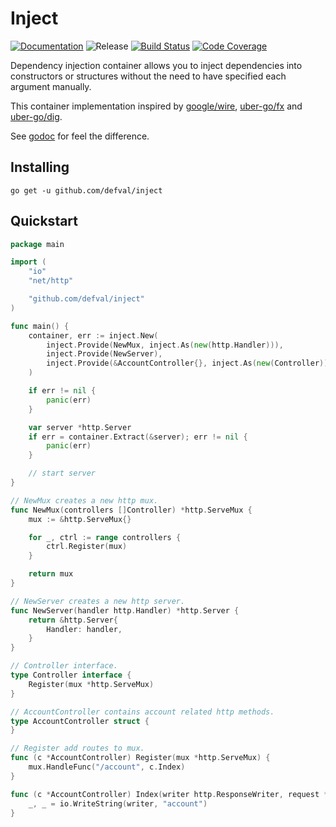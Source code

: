 # Inject
[![Documentation](https://img.shields.io/badge/godoc-reference-blue.svg?style=for-the-badge&logo=go&logoColor=ffffff)](https://godoc.org/github.com/defval/inject)
![Release](https://img.shields.io/github/tag/defval/inject.svg?label=release&logo=github&style=for-the-badge)
[![Build Status](https://img.shields.io/travis/defval/inject.svg?style=for-the-badge&logo=travis)](https://travis-ci.org/defval/inject)
[![Code Coverage](https://img.shields.io/codecov/c/github/defval/inject.svg?style=for-the-badge&logo=codecov)](https://codecov.io/gh/defval/inject)


Dependency injection container allows you to inject dependencies
into constructors or structures without the need to have specified
each argument manually.

This container implementation inspired by [google/wire](https://github.com/google/wire),
[uber-go/fx](https://github.com/uber-go/fx) and [uber-go/dig](https://github.com/uber-go/dig).

See [godoc](https://godoc.org/github.com/defval/inject) for feel the difference.

## Installing

```shell
go get -u github.com/defval/inject
```

## Quickstart

```go
package main

import (
	"io"
	"net/http"

	"github.com/defval/inject"
)

func main() {
	container, err := inject.New(
		inject.Provide(NewMux, inject.As(new(http.Handler))),
		inject.Provide(NewServer),
		inject.Provide(&AccountController{}, inject.As(new(Controller))),
	)

	if err != nil {
		panic(err)
	}

	var server *http.Server
	if err = container.Extract(&server); err != nil {
		panic(err)
	}

	// start server
}

// NewMux creates a new http mux.
func NewMux(controllers []Controller) *http.ServeMux {
	mux := &http.ServeMux{}

	for _, ctrl := range controllers {
		ctrl.Register(mux)
	}

	return mux
}

// NewServer creates a new http server.
func NewServer(handler http.Handler) *http.Server {
	return &http.Server{
		Handler: handler,
	}
}

// Controller interface.
type Controller interface {
	Register(mux *http.ServeMux)
}

// AccountController contains account related http methods.
type AccountController struct {
}

// Register add routes to mux.
func (c *AccountController) Register(mux *http.ServeMux) {
	mux.HandleFunc("/account", c.Index)
}

func (c *AccountController) Index(writer http.ResponseWriter, request *http.Request) {
	_, _ = io.WriteString(writer, "account")
}

```